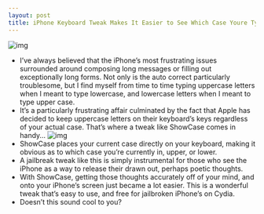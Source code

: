 ```yaml
---
layout: post
title: iPhone Keyboard Tweak Makes It Easier to See Which Case Youre Typing
---
```

![img](http://media.idownloadblog.com/wp-content/uploads/2011/02/ShowCase-01.png)
* I’ve always believed that the iPhone’s most frustrating issues surrounded around composing long messages or filling out exceptionally long forms. Not only is the auto correct particularly troublesome, but I find myself from time to time typing uppercase letters when I meant to type lowercase, and lowercase letters when I meant to type upper case.
* It’s a particularly frustrating affair culminated by the fact that Apple has decided to keep uppercase letters on their keyboard’s keys regardless of your actual case. That’s where a tweak like ShowCase comes in handy…
![img](http://media.idownloadblog.com/wp-content/uploads/2011/02/ShowCase-04.png)
* ShowCase places your current case directly on your keyboard, making it obvious as to which case you’re currently in, upper, or lower.
* A jailbreak tweak like this is simply instrumental for those who see the iPhone as a way to release their drawn out, perhaps poetic thoughts.
* With ShowCase, getting those thoughts accurately off of your mind, and onto your iPhone’s screen just became a lot easier. This is a wonderful tweak that’s easy to use, and free for jailbroken iPhone’s on Cydia.
* Doesn’t this sound cool to you?

